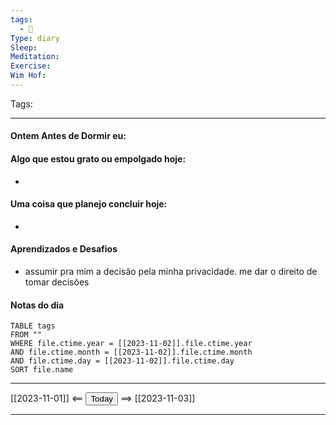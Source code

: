 ```yaml
---
tags:
  - 📝
Type: diary
Sleep: 
Meditation: 
Exercise: 
Wim Hof:
---
```


Tags:  

---
#### Ontem Antes de Dormir eu:

#### Algo que estou grato ou empolgado hoje:
- 

#### Uma coisa que planejo concluir hoje:
- 

#### Aprendizados e Desafios
- assumir pra mim a decisão pela minha privacidade. me dar o direito de tomar decisões

#### Notas do dia
```dataview
TABLE tags
FROM ""
WHERE file.ctime.year = [[2023-11-02]].file.ctime.year
AND file.ctime.month = [[2023-11-02]].file.ctime.month
AND file.ctime.day = [[2023-11-02]].file.ctime.day
SORT file.name
```

---

[[2023-11-01]] <== <button class="date_button_today">Today</button> ==> [[2023-11-03]]

---



